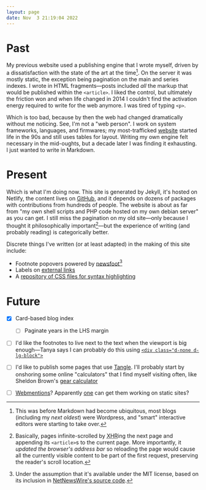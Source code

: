 ```yaml
---
layout: page
date: Nov  3 21:19:04 2022
---
```


# Past

My previous website used a publishing engine that I wrote myself, driven by a dissatisfaction with the state of the art at the time[^wordpress]. On the server it was mostly static, the exception being pagination on the main and series indexes. I wrote in HTML fragments—posts included _all_ the markup that would be published within the `<article>`. I liked the control, but ultimately the friction won and when life changed in 2014 I couldn't find the activation energy required to write for the web anymore. I was tired of typing `<p>`.

Which is too bad, because by then the web had changed dramatically without me noticing. See, I'm not a "web person". I work on system frameworks, languages, and firmwares; my most-trafficked [website](https://thismight.be) started life in the 90s and still uses tables for layout. Writing my own engine felt necessary in the mid-oughts, but a decade later I was finding it exhausting. I just wanted to write in Markdown.

# Present

Which is what I'm doing now. This site is generated by Jekyll, it's hosted on Netlify, the content lives on [GitHub](https://github.com/numist/numi.st), and it depends on dozens of packages with contributions from hundreds of people. The website is about as far from "my own shell scripts and PHP code hosted on my own debian server" as you can get. I still miss the pagination on my old site—only because I thought it philosophically important[^pagination]—but the experience of writing (and probably reading) is categorically better.

Discrete things I've written (or at least adapted) in the making of this site include:

* Footnote popovers powered by [newsfoot](https://gist.github.com/brehaut/567947031a477c89a7f89d96e38a908c)[^newsfoot]
* Labels on [external links](external-links)
* A [repository of CSS files for syntax highlighting](https://github.com/numist/highlight-css)

<!-- In this new world of dependencies, I want to stay on top of updates without adopting any changes that break the site horribly. A combination of deploy previews with an auto-merge GitHub action strikes a reasonable compromise until such a time as accelerationism wins the day[^accelerationism].-->

# Future

* [x] Card-based blog index
  * [ ] Paginate years in the LHS margin
* [ ] I'd like the footnotes to live next to the text when the viewport is big enough—Tanya says I can probably do this using [`<div class="d-none d-lg-block">`](https://getbootstrap.com/docs/5.2/utilities/display/)
* [ ] I'd like to publish some pages that use [Tangle](http://worrydream.com/Tangle/). I'll probably start by onshoring some online "calculators" that I find myself visiting often, like Sheldon Brown's [gear calculator](https://www.sheldonbrown.com/gear-calc.html)
* [ ] [Webmentions](https://webmention.io)? Apparently [one](https://keithjgrant.com/posts/2019/02/adding-webmention-support-to-a-static-site/) can get them working on static sites?




[^wordpress]: This was before Markdown had become ubiquitous, most blogs (including my _next oldest_) were Wordpress, and "smart" interactive editors were starting to take over.
[^pagination]: Basically, pages infinite-scrolled by <abbr title="XMLHttpRequest">XHR</abbr>ing the next page and appending its `<article>`s to the current page. More importantly, it _updated the browser's address bar_ so reloading the page would cause all the currently visible content to be part of the first request, preserving the reader's scroll location.
[^newsfoot]: Under the assumption that it's available under the MIT license, based on its inclusion in [NetNewsWire's source code](https://github.com/Ranchero-Software/NetNewsWire/blob/57815f04960f08a78b0fe9972b6a9d8993103e61/Shared/Article%20Rendering/newsfoot.js).
[^accelerationism]: https://twitter.com/jhutchings0/status/1587126115218620417 "i guess to his credit he says the point is not so that anyone will read it, but so that researchers can flag bad packages before they fully propagate"/"and in response to that I guess all I have is “Accelerate (the book) and all the academic research behind it shows that faster is more stable than slower, so I’m happy to roll out both the bad and good packages faster rather than stall either”"
